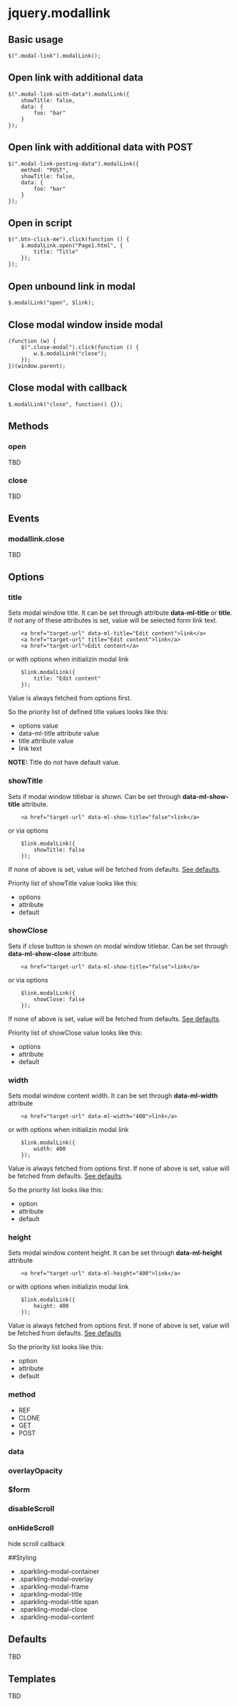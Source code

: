 # jquery.modallink

## Basic usage   

    $(".modal-link").modalLink();            

## Open link with additional data

    $(".modal-link-with-data").modalLink({
        showTitle: false,
        data: {
            foo: "bar"
        }
    });

## Open link with additional data with POST

    $(".modal-link-posting-data").modalLink({
        method: "POST",
        showTitle: false,
        data: {
            foo: "bar"
        }
    });

## Open in script

    $(".btn-click-me").click(function () {
        $.modalLink.open("Page1.html", {
            title: "Title"
        });  
    });

## Open unbound link in modal

    $.modalLink("open", $link);

## Close modal window inside modal

    (function (w) {
        $(".close-modal").click(function () {
            w.$.modalLink("close");
        });
    })(window.parent);

## Close modal with callback

    $.modalLink("close", function() {});

## Methods

### open
TBD

### close
TBD

## Events

### modallink.close
TBD

## Options

### title

Sets modal window title.
It can be set through attribute **data-ml-title** or **title**. If not any of these attributes is set, value will be selected form link text.

        <a href="target-url" data-ml-title="Edit content">link</a>
        <a href="target-url" title="Edit content">link</a>
        <a href="target-url">Edit content</a>
        
or with options when initializin modal link

        $link.modalLink({
            title: "Edit content"
        });
        
Value is always fetched from options first. 

So the priority list of defined title values looks like this:
* options value
* data-ml-title attribute value
* title attribute value
* link text

**NOTE:** Title do not have default value.

### showTitle

Sets if modal window titlebar is shown.
Can be set through **data-ml-show-title** attribute.

        <a href="target-url" data-ml-show-title="false">link</a>
        
or via options

        $link.modalLink({
            showTitle: false
        });

If none of above is set, value will be fetched from defaults. [See defaults](README.md#Defaults).

Priority list of showTitle value looks like this:
* options
* attribute
* default

### showClose

Sets if close button is shown on modal window titlebar.
Can be set through **data-ml-show-close** attribute.

        <a href="target-url" data-ml-show-title="false">link</a>
        
or via options

        $link.modalLink({
            showClose: false
        });
        
If none of above is set, value will be fetched from defaults. [See defaults](README.md#Defaults).

Priority list of showClose value looks like this:
* options
* attribute
* default

### width 

Sets modal window content width.
It can be set through **data-ml-width** attribute

        <a href="target-url" data-ml-width="400">link</a>
        
or with options when initializin modal link

        $link.modalLink({
            width: 400
        });
        
Value is always fetched from options first. 
If none of above is set, value will be fetched from defaults. [See defaults](README.md#Defaults).

So the priority list looks like this:
* option
* attribute
* default

### height

Sets modal window content height.
It can be set through **data-ml-height** attribute

        <a href="target-url" data-ml-height="400">link</a>
        
or with options when initializin modal link

        $link.modalLink({
            height: 400
        });
        
Value is always fetched from options first. 
If none of above is set, value will be fetched from defaults. [See defaults](README.md#Defaults)

So the priority list looks like this:
* option
* attribute
* default

### method

* REF
* CLONE
* GET
* POST

### data
### overlayOpacity
### $form

### disableScroll

### onHideScroll

hide scroll callback

##Styling

* .sparkling-modal-container
* .sparkling-modal-overlay
* .sparkling-modal-frame
* .sparkling-modal-title
* .sparkling-modal-title span
* .sparkling-modal-close
* .sparkling-modal-content

## Defaults

TBD

## Templates

TBD
